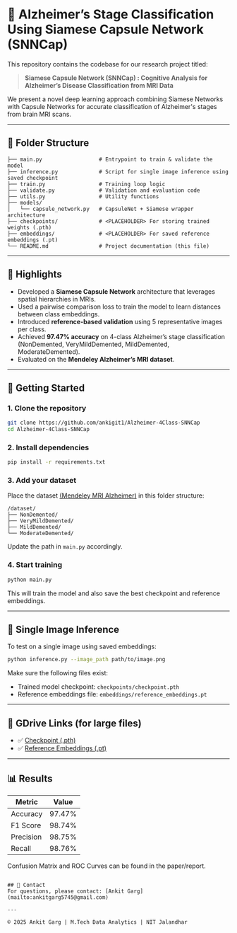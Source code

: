 # 🧠 Alzheimer’s Stage Classification Using Siamese Capsule Network (SNNCap)

This repository contains the codebase for our research project titled:

> **Siamese Capsule Network (SNNCap) : Cognitive Analysis for Alzheimer’s Disease Classification from MRI Data**

We present a novel deep learning approach combining Siamese Networks with Capsule Networks for accurate classification of Alzheimer's stages from brain MRI scans.

---

## 📂 Folder Structure
```
├── main.py                  # Entrypoint to train & validate the model
├── inference.py             # Script for single image inference using saved checkpoint
├── train.py                 # Training loop logic
├── validate.py              # Validation and evaluation code
├── utils.py                 # Utility functions
├── models/
│   └── capsule_network.py   # CapsuleNet + Siamese wrapper architecture
├── checkpoints/             # <PLACEHOLDER> For storing trained weights (.pth)
├── embeddings/              # <PLACEHOLDER> For saved reference embeddings (.pt)
└── README.md                # Project documentation (this file)
```

---

## 📌 Highlights
- Developed a **Siamese Capsule Network** architecture that leverages spatial hierarchies in MRIs.
- Used a pairwise comparison loss to train the model to learn distances between class embeddings.
- Introduced **reference-based validation** using 5 representative images per class.
- Achieved **97.47% accuracy** on 4-class Alzheimer’s stage classification (NonDemented, VeryMildDemented, MildDemented, ModerateDemented).
- Evaluated on the **Mendeley Alzheimer’s MRI dataset**.

---

## 🚀 Getting Started

### 1. Clone the repository
```bash
git clone https://github.com/ankigit1/Alzheimer-4Class-SNNCap
cd Alzheimer-4Class-SNNCap
```

### 2. Install dependencies
```bash
pip install -r requirements.txt
```

### 3. Add your dataset
Place the dataset [(Mendeley MRI Alzheimer)](https://data.mendeley.com/datasets/ch87yswbz4/1) in this folder structure:
```
/dataset/
├── NonDemented/
├── VeryMildDemented/
├── MildDemented/
└── ModerateDemented/
```
Update the path in `main.py` accordingly.

### 4. Start training
```bash
python main.py
```

This will train the model and also save the best checkpoint and reference embeddings.

---

## 🧪 Single Image Inference
To test on a single image using saved embeddings:
```bash
python inference.py --image_path path/to/image.png
```
Make sure the following files exist:
- Trained model checkpoint: `checkpoints/checkpoint.pth`
- Reference embeddings file: `embeddings/reference_embeddings.pt`

---

## 📁 GDrive Links (for large files)
- ✅ [Checkpoint (.pth)]([https://drive.google.com/file/d/14br_vhqeJ4HoeU7qrIvFTcUyVtaBSm7S/view?usp=sharing](https://drive.google.com/file/d/1H3nt3QSzHjieJSlJ9K4AEpxte_J0lkrX/view?usp=sharing))
- ✅ [Reference Embeddings (.pt)]([https://drive.google.com/file/d/1i7f58FWk-jFJ_PVgCJD-MZw5zDnKpQ46/view?usp=sharing](https://drive.google.com/file/d/1NYieFHumhOl3x5Nc6hazkF9-mvKe5c9y/view?usp=sharing))

---

## 📊 Results
| Metric       | Value   |
|--------------|---------|
| Accuracy     | 97.47%  |
| F1 Score     | 98.74%  |
| Precision    | 98.75%  |
| Recall       | 98.76%  |

Confusion Matrix and ROC Curves can be found in the paper/report.


```

## 🤝 Contact
For questions, please contact: [Ankit Garg](mailto:ankitgarg5745@gmail.com)

---

© 2025 Ankit Garg | M.Tech Data Analytics | NIT Jalandhar
